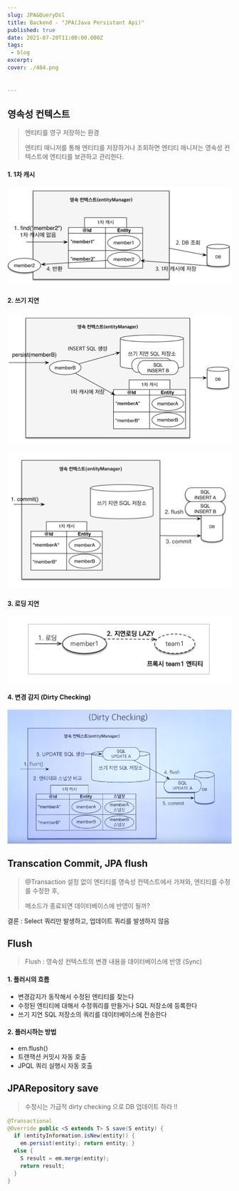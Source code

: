 ```yaml
---
slug: JPA&QueryDsl
title: Backend - "JPA(Java Persistant Api)"
published: true
date: 2021-07-20T11:00:00.000Z
tags:
 - blog
excerpt: 
cover: ./404.png


---
```




## 영속성 컨텍스트

> 엔티티를 영구 저장하는 환경
>
> 엔티티 매니저를 통해 엔티티를 저장하거나 조회하면 엔티티 매니저는 영속성 컨텍스트에 엔티티를 보관하고 관리한다.

#### 1. 1차 캐시

![1차캐시_2](./1_2.png)

#### 2. 쓰기 지연

![1차캐시_3](./1_3.png)

![1차캐시_4](./1_4.png)

#### 3. 로딩 지연

![지연로딩](./lazy.png)

#### 4. 변경 감지 (Dirty Checking)

![변경감지](./change.png)



## Transcation Commit, JPA flush

> @Transaction 설정 없이 엔티티를 영속성 컨텍스트에서 가져와, 엔티티를 수정를 수정한 후,
>
> 메소드가 종료되면 데이터베이스에 반영이 될까?

결론 : Select 쿼리만 발생하고, 업데이트 쿼리를 발생하지 않음



## Flush

> Flush : 영속성 컨텍스트의 변경 내용을 데이터베이스에 반영 (Sync)

#### 1. 플러시의 흐름

- 변경감지가 동작해서 수정된 엔티티를 찾는다
- 수정된 엔티티에 대해서 수정쿼리를 만들거나 SQL 저장소에 등록한다
- 쓰기 지연 SQL 저장소의 쿼리를 데이터베이스에 전송한다

#### 2. 플러시하는 방법

- em.flush()
- 트랜잭션 커밋시 자동 호출
- JPQL 쿼리 실행시 자동 호출



## JPARepository save

> 수정시는 가급적 dirty checking 으로 DB 업데이트 하라 !!

```java
@Transactional 
@Override public <S extends T> S save(S entity) { 
  if (entityInformation.isNew(entity)) { 
    em.persist(entity); return entity; } 
  else { 
    S result = em.merge(entity); 
    return result;
  }
}
```


